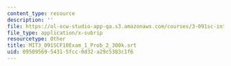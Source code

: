 ```yaml
---
content_type: resource
description: ''
file: https://ol-ocw-studio-app-qa.s3.amazonaws.com/courses/3-091sc-introduction-to-solid-state-chemistry-fall-2010/0950956954315fcc0d32a29c5383c1f6_MIT3_091SCF10Exam_1_Prob_2_300k.srt
file_type: application/x-subrip
resourcetype: Other
title: MIT3_091SCF10Exam_1_Prob_2_300k.srt
uid: 09509569-5431-5fcc-0d32-a29c5383c1f6
---
```

